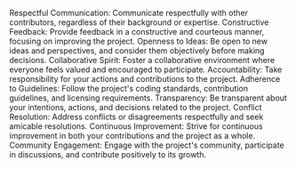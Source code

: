 Respectful Communication:
Communicate respectfully with other contributors, regardless of their background or expertise.
Constructive Feedback:
Provide feedback in a constructive and courteous manner, focusing on improving the project.
Openness to Ideas:
Be open to new ideas and perspectives, and consider them objectively before making decisions.
Collaborative Spirit:
Foster a collaborative environment where everyone feels valued and encouraged to participate.
Accountability:
Take responsibility for your actions and contributions to the project.
Adherence to Guidelines:
Follow the project's coding standards, contribution guidelines, and licensing requirements.
Transparency:
Be transparent about your intentions, actions, and decisions related to the project.
Conflict Resolution:
Address conflicts or disagreements respectfully and seek amicable resolutions.
Continuous Improvement:
Strive for continuous improvement in both your contributions and the project as a whole.
Community Engagement:
Engage with the project's community, participate in discussions, and contribute positively to its growth.
